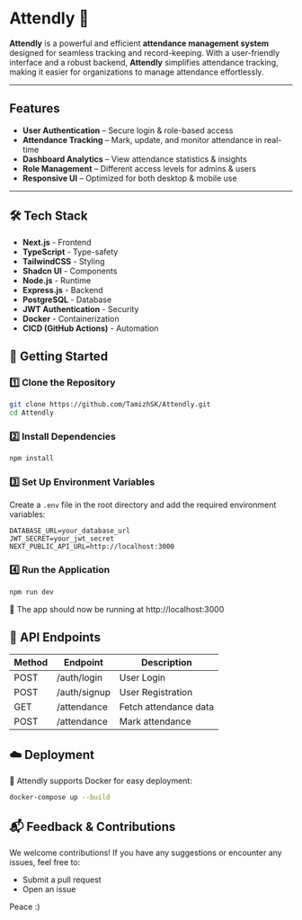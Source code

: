 # Attendly 💼

**Attendly** is a powerful and efficient **attendance management system** designed for seamless tracking and record-keeping. With a user-friendly interface and a robust backend, **Attendly** simplifies attendance tracking, making it easier for organizations to manage attendance effortlessly.  

---

## Features  

- **User Authentication** – Secure login & role-based access  
- **Attendance Tracking** – Mark, update, and monitor attendance in real-time  
- **Dashboard Analytics** – View attendance statistics & insights  
- **Role Management** – Different access levels for admins & users  
- **Responsive UI** – Optimized for both desktop & mobile use  

---

## 🛠 Tech Stack  

- **Next.js** - Frontend
- **TypeScript** - Type-safety
- **TailwindCSS** - Styling
- **Shadcn UI** - Components
- **Node.js** - Runtime
- **Express.js** - Backend
- **PostgreSQL** - Database
- **JWT Authentication** - Security
- **Docker** - Containerization
- **CICD (GitHub Actions)** - Automation

## 🚀 Getting Started

### 1️⃣ Clone the Repository

```sh
git clone https://github.com/TamizhSK/Attendly.git
cd Attendly
```

### 2️⃣ Install Dependencies

```sh
npm install
```

### 3️⃣ Set Up Environment Variables

Create a `.env` file in the root directory and add the required environment variables:

```env
DATABASE_URL=your_database_url
JWT_SECRET=your_jwt_secret
NEXT_PUBLIC_API_URL=http://localhost:3000
```

### 4️⃣ Run the Application

```sh
npm run dev
```

🔹 The app should now be running at http://localhost:3000

## 📜 API Endpoints

| Method | Endpoint | Description |
|--------|----------|-------------|
| POST   | /auth/login | User Login |
| POST   | /auth/signup | User Registration |
| GET    | /attendance | Fetch attendance data |
| POST   | /attendance | Mark attendance |

## ☁️ Deployment

🔹 Attendly supports Docker for easy deployment:

```sh
docker-compose up --build
```

## 📬 Feedback & Contributions

We welcome contributions! If you have any suggestions or encounter any issues, feel free to:

- Submit a pull request
- Open an issue

Peace :)
